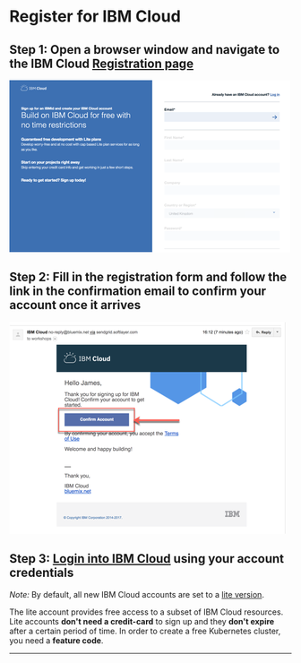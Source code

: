 # Register for IBM Cloud

## Step 1: Open a browser window and navigate to the IBM Cloud [Registration page](https://ibm.biz/Bd2JHx)

![image](../../images/registration.png)

## Step 2: Fill in the registration form and follow the link in the **confirmation email** to confirm your account once it arrives

![Validation email](../../images/email.png)

## Step 3: [Login into IBM Cloud](https://ibm.biz/Bd2JHx) using your account credentials

_Note:_ By default, all new IBM Cloud accounts are set to a [lite version](https://www.ibm.com/cloud/pricing).

The lite account provides free access to a subset of IBM Cloud resources. Lite accounts **don't need a credit-card** to sign up and they **don't expire** after a certain period of time.
In order to create a free Kubernetes cluster, you need a **feature code**.

---
